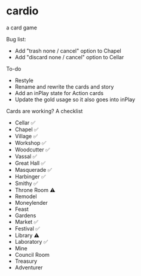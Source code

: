 # cardio
a card game

Bug list: 
* Add "trash none / cancel" option to Chapel
* Add "discard none / cancel" option to Cellar

To-do
* Restyle
* Rename and rewrite the cards and story
* Add an inPlay state for Action cards 
* Update the gold usage so it also goes into inPlay

Cards are working? A checklist

* Cellar ✅
* Chapel ✅
* Village ✅
* Workshop ✅
* Woodcutter ✅
* Vassal ✅
* Great Hall ✅
* Masquerade ✅
* Harbinger ✅
* Smithy ✅
* Throne Room ⚠️
* Remodel
* Moneylender
* Feast
* Gardens
* Market ✅
* Festival ✅
* Library ⚠️
* Laboratory ✅
* Mine
* Council Room
* Treasury
* Adventurer